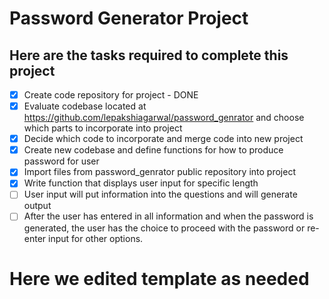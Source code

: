 # Password Generator Project 
## Here are the tasks required to complete this project
- [x] Create code repository for project - DONE
- [x] Evaluate codebase located at https://github.com/lepakshiagarwal/password_genrator and choose which parts to incorporate into project
- [x] Decide which code to incorporate and merge code into new project
- [x] Create new codebase and define functions for how to produce password for user 
- [x] Import files from password_genrator public repository into project
- [x] Write function that displays user input for specific length 
- [ ] User input will put information into the questions and will generate output
- [ ] After the user has entered in all information and when the password is generated, the user has the choice to proceed with the password or re-enter input for other options. 
# Here we edited template as needed  